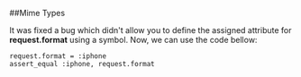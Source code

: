##Mime Types

It was fixed a bug which didn't allow you to define the assigned attribute for **request.format** using a symbol. Now, we can use the code bellow:

	request.format = :iphone
	assert_equal :iphone, request.format
